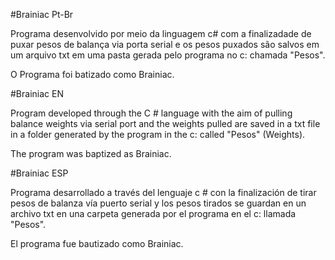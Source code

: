 #Brainiac Pt-Br

Programa desenvolvido por meio da linguagem c# com a finalizadade de puxar pesos de balança via porta serial e os pesos puxados são salvos em um arquivo txt em uma pasta gerada pelo programa no c: chamada "Pesos".

O Programa foi batizado como Brainiac.

#Brainiac EN

Program developed through the C # language with the aim of pulling balance weights via serial port and the weights pulled are saved in a txt file in a folder generated by the program in the c: called "Pesos" (Weights).

The program was baptized as Brainiac.

#Brainiac ESP

Programa desarrollado a través del lenguaje c # con la finalización de tirar pesos de balanza vía puerto serial y los pesos tirados se guardan en un archivo txt en una carpeta generada por el programa en el c: llamada "Pesos".

El programa fue bautizado como Brainiac.
